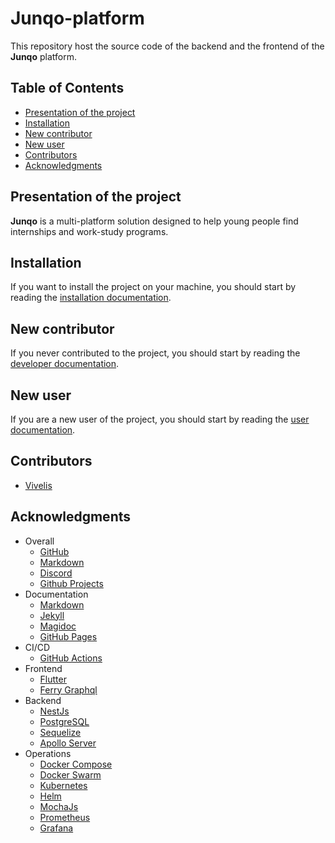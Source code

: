 <!-- omit in toc -->
# Junqo-platform

This repository host the source code of the backend and the frontend of the **Junqo** platform.

<!-- omit in toc -->
## Table of Contents

- [Presentation of the project](#presentation-of-the-project)
- [Installation](#installation)
- [New contributor](#new-contributor)
- [New user](#new-user)
- [Contributors](#contributors)
- [Acknowledgments](#acknowledgments)

## Presentation of the project

**Junqo** is a multi-platform solution designed to help young people find internships and work-study programs.

## Installation

If you want to install the project on your machine, you should start by reading the [installation documentation](/docs/index.md).

## New contributor

If you never contributed to the project, you should start by reading the [developer documentation](/docs/developer/index.md).

## New user

If you are a new user of the project, you should start by reading the [user documentation](/docs/user/index.md).

## Contributors

- [Vivelis](https://github.com/Vivelis)

## Acknowledgments

- Overall
  - [GitHub](https://github.com)
  - [Markdown](https://daringfireball.net/projects/markdown)
  - [Discord](https://discord.com/)
  - [Github Projects](https://docs.github.com/en/issues/planning-and-tracking-with-projects/learning-about-projects/about-projects)
- Documentation
  - [Markdown](https://daringfireball.net/projects/markdown)
  - [Jekyll](https://jekyllrb.com/)
  - [Magidoc](https://magidoc.github.io/)
  - [GitHub Pages](https://pages.github.com)
- CI/CD
  - [GitHub Actions](https://docs.github.com/en/actions)
- Frontend
  - [Flutter](https://flutter.dev/)
  - [Ferry Graphql](https://ferrygraphql.com/)
- Backend
  - [NestJs](https://nestjs.com/)
  - [PostgreSQL](https://www.postgresql.org/)
  - [Sequelize](https://sequelize.org/)
  - [Apollo Server](https://www.apollographql.com/docs/apollo-server/)
- Operations
  - [Docker Compose](https://docs.docker.com/compose/)
  - [Docker Swarm](https://docs.docker.com/engine/swarm/)
  - [Kubernetes](https://kubernetes.io/docs/home/)
  - [Helm](https://helm.sh/)
  - [MochaJs](https://mochajs.org/)
  - [Prometheus](https://prometheus.io/docs/introduction/overview/)
  - [Grafana](https://grafana.com/docs/grafana/latest/getting-started/getting-started-prometheus/)
